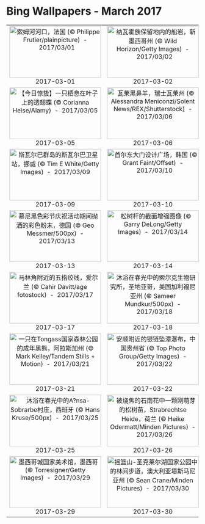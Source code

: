 # Bing Wallpapers - March 2017

| | | | |
|:-------------------------:|:-------------------------:|:-------------------------:|:-------------------------:|
| <a href="https://bing.ee123.net/img/cn/fhd/2017/03/01.jpg" target="_blank"><img src="https://bing.ee123.net/img/cn/fhd/2017/03/01.jpg" width="240" height="135" alt="索姆河河口，法国 (© Philippe Frutier/plainpicture)  -  2017/03/01" title="索姆河河口，法国 (© Philippe Frutier/plainpicture)  -  2017/03/01"></a><br>2017-03-01<br> | <a href="https://bing.ee123.net/img/cn/fhd/2017/03/02.jpg" target="_blank"><img src="https://bing.ee123.net/img/cn/fhd/2017/03/02.jpg" width="240" height="135" alt="纳瓦霍族保留地内的船岩，新墨西哥州 (© Wild Horizon/Getty Images)  -  2017/03/02" title="纳瓦霍族保留地内的船岩，新墨西哥州 (© Wild Horizon/Getty Images)  -  2017/03/02"></a><br>2017-03-02<br> | <a href="https://bing.ee123.net/img/cn/fhd/2017/03/03.jpg" target="_blank"><img src="https://bing.ee123.net/img/cn/fhd/2017/03/03.jpg" width="240" height="135" alt="在南非卡拉哈里沙漠地区的一群雄性跳羚(© Minden Pictures/Masterfile)  -  2017/03/03" title="在南非卡拉哈里沙漠地区的一群雄性跳羚(© Minden Pictures/Masterfile)  -  2017/03/03"></a><br>2017-03-03<br> | <a href="https://bing.ee123.net/img/cn/fhd/2017/03/04.jpg" target="_blank"><img src="https://bing.ee123.net/img/cn/fhd/2017/03/04.jpg" width="240" height="135" alt="新西兰南岛的塔斯曼湖 (© UpdogDesigns/iStock/Getty Images Plus)  -  2017/03/04" title="新西兰南岛的塔斯曼湖 (© UpdogDesigns/iStock/Getty Images Plus)  -  2017/03/04"></a><br>2017-03-04<br> |
| <a href="https://bing.ee123.net/img/cn/fhd/2017/03/05.jpg" target="_blank"><img src="https://bing.ee123.net/img/cn/fhd/2017/03/05.jpg" width="240" height="135" alt="【今日惊蛰】一只栖息在叶子上的透翅蝶 (© Corianna Heise/Alamy)  -  2017/03/05" title="【今日惊蛰】一只栖息在叶子上的透翅蝶 (© Corianna Heise/Alamy)  -  2017/03/05"></a><br>2017-03-05<br> | <a href="https://bing.ee123.net/img/cn/fhd/2017/03/06.jpg" target="_blank"><img src="https://bing.ee123.net/img/cn/fhd/2017/03/06.jpg" width="240" height="135" alt="瓦莱黑鼻羊，瑞士瓦莱州 (© Alessandra Meniconzi/Solent News/REX/Shutterstock)  -  2017/03/06" title="瓦莱黑鼻羊，瑞士瓦莱州 (© Alessandra Meniconzi/Solent News/REX/Shutterstock)  -  2017/03/06"></a><br>2017-03-06<br> | <a href="https://bing.ee123.net/img/cn/fhd/2017/03/07.jpg" target="_blank"><img src="https://bing.ee123.net/img/cn/fhd/2017/03/07.jpg" width="240" height="135" alt="沙漠观景塔，亚利桑那州大峡谷国家公园 (© Babak Tafreshi/National Geographic/Getty Images)  -  2017/03/07" title="沙漠观景塔，亚利桑那州大峡谷国家公园 (© Babak Tafreshi/National Geographic/Getty Images)  -  2017/03/07"></a><br>2017-03-07<br> | <a href="https://bing.ee123.net/img/cn/fhd/2017/03/08.jpg" target="_blank"><img src="https://bing.ee123.net/img/cn/fhd/2017/03/08.jpg" width="240" height="135" alt="奥克兰艺术画廊的妇女参政瓷砖壁画，新西兰北岛 (© Robert Harding/Alamy)  -  2017/03/08" title="奥克兰艺术画廊的妇女参政瓷砖壁画，新西兰北岛 (© Robert Harding/Alamy)  -  2017/03/08"></a><br>2017-03-08<br> |
| <a href="https://bing.ee123.net/img/cn/fhd/2017/03/09.jpg" target="_blank"><img src="https://bing.ee123.net/img/cn/fhd/2017/03/09.jpg" width="240" height="135" alt="斯瓦尔巴群岛的斯瓦尔巴卫星站，挪威 (© Tim E White/Getty Images)  -  2017/03/09" title="斯瓦尔巴群岛的斯瓦尔巴卫星站，挪威 (© Tim E White/Getty Images)  -  2017/03/09"></a><br>2017-03-09<br> | <a href="https://bing.ee123.net/img/cn/fhd/2017/03/10.jpg" target="_blank"><img src="https://bing.ee123.net/img/cn/fhd/2017/03/10.jpg" width="240" height="135" alt="首尔东大门设计广场，韩国 (© Grant Faint/Offset)  -  2017/03/10" title="首尔东大门设计广场，韩国 (© Grant Faint/Offset)  -  2017/03/10"></a><br>2017-03-10<br> | <a href="https://bing.ee123.net/img/cn/fhd/2017/03/11.jpg" target="_blank"><img src="https://bing.ee123.net/img/cn/fhd/2017/03/11.jpg" width="240" height="135" alt="阿肯色州的温泉洞穴 (© Garret Suhrie/Tandem Stills + Motion)  -  2017/03/11" title="阿肯色州的温泉洞穴 (© Garret Suhrie/Tandem Stills + Motion)  -  2017/03/11"></a><br>2017-03-11<br> | <a href="https://bing.ee123.net/img/cn/fhd/2017/03/12.jpg" target="_blank"><img src="https://bing.ee123.net/img/cn/fhd/2017/03/12.jpg" width="240" height="135" alt="一只在圣克里斯托巴尔岛潜水的蓝脚鲣鸟，厄瓜多尔 (© Tui De Roy/Minden Pictures)  -  2017/03/12" title="一只在圣克里斯托巴尔岛潜水的蓝脚鲣鸟，厄瓜多尔 (© Tui De Roy/Minden Pictures)  -  2017/03/12"></a><br>2017-03-12<br> |
| <a href="https://bing.ee123.net/img/cn/fhd/2017/03/13.jpg" target="_blank"><img src="https://bing.ee123.net/img/cn/fhd/2017/03/13.jpg" width="240" height="135" alt="慕尼黑色彩节庆祝活动期间抛洒的彩色粉末，德国 (© Geo Messmer/500px)  -  2017/03/13" title="慕尼黑色彩节庆祝活动期间抛洒的彩色粉末，德国 (© Geo Messmer/500px)  -  2017/03/13"></a><br>2017-03-13<br> | <a href="https://bing.ee123.net/img/cn/fhd/2017/03/14.jpg" target="_blank"><img src="https://bing.ee123.net/img/cn/fhd/2017/03/14.jpg" width="240" height="135" alt="松树杆的截面增强图像 (© Garry DeLong/Getty Images)  -  2017/03/14" title="松树杆的截面增强图像 (© Garry DeLong/Getty Images)  -  2017/03/14"></a><br>2017-03-14<br> | <a href="https://bing.ee123.net/img/cn/fhd/2017/03/15.jpg" target="_blank"><img src="https://bing.ee123.net/img/cn/fhd/2017/03/15.jpg" width="240" height="135" alt="旧金山的兰兹角，加利福尼亚州 (© Toby Harriman/Nimia)  -  2017/03/15" title="旧金山的兰兹角，加利福尼亚州 (© Toby Harriman/Nimia)  -  2017/03/15"></a><br>2017-03-15<br> | <a href="https://bing.ee123.net/img/cn/fhd/2017/03/16.jpg" target="_blank"><img src="https://bing.ee123.net/img/cn/fhd/2017/03/16.jpg" width="240" height="135" alt="穆萨岛Mousa Broch的内部，苏格兰  (© National Geographic Creative/Alamy)  -  2017/03/16" title="穆萨岛Mousa Broch的内部，苏格兰  (© National Geographic Creative/Alamy)  -  2017/03/16"></a><br>2017-03-16<br> |
| <a href="https://bing.ee123.net/img/cn/fhd/2017/03/17.jpg" target="_blank"><img src="https://bing.ee123.net/img/cn/fhd/2017/03/17.jpg" width="240" height="135" alt="马林角附近的五指绞线，爱尔兰 (© Cahir Davitt/age fotostock)  -  2017/03/17" title="马林角附近的五指绞线，爱尔兰 (© Cahir Davitt/age fotostock)  -  2017/03/17"></a><br>2017-03-17<br> | <a href="https://bing.ee123.net/img/cn/fhd/2017/03/18.jpg" target="_blank"><img src="https://bing.ee123.net/img/cn/fhd/2017/03/18.jpg" width="240" height="135" alt="沐浴在春光中的索尔克生物研究所，圣地亚哥，美国加利福尼亚州 (© Sameer Mundkur/500px)  -  2017/03/18" title="沐浴在春光中的索尔克生物研究所，圣地亚哥，美国加利福尼亚州 (© Sameer Mundkur/500px)  -  2017/03/18"></a><br>2017-03-18<br> | <a href="https://bing.ee123.net/img/cn/fhd/2017/03/19.jpg" target="_blank"><img src="https://bing.ee123.net/img/cn/fhd/2017/03/19.jpg" width="240" height="135" alt="马他奴思卡冰川里的冰隧道，阿拉斯加州 (© Lynn Wegener/Offset)  -  2017/03/19" title="马他奴思卡冰川里的冰隧道，阿拉斯加州 (© Lynn Wegener/Offset)  -  2017/03/19"></a><br>2017-03-19<br> | <a href="https://bing.ee123.net/img/cn/fhd/2017/03/20.jpg" target="_blank"><img src="https://bing.ee123.net/img/cn/fhd/2017/03/20.jpg" width="240" height="135" alt="一只在樱花树上嬉戏的绿绣眼(© Reece Cheng/500px)  -  2017/03/20" title="一只在樱花树上嬉戏的绿绣眼(© Reece Cheng/500px)  -  2017/03/20"></a><br>2017-03-20<br> |
| <a href="https://bing.ee123.net/img/cn/fhd/2017/03/21.jpg" target="_blank"><img src="https://bing.ee123.net/img/cn/fhd/2017/03/21.jpg" width="240" height="135" alt="一只在Tongass国家森林公园的成年黑熊，阿拉斯加州 (© Mark Kelley/Tandem Stills + Motion)  -  2017/03/21" title="一只在Tongass国家森林公园的成年黑熊，阿拉斯加州 (© Mark Kelley/Tandem Stills + Motion)  -  2017/03/21"></a><br>2017-03-21<br> | <a href="https://bing.ee123.net/img/cn/fhd/2017/03/22.jpg" target="_blank"><img src="https://bing.ee123.net/img/cn/fhd/2017/03/22.jpg" width="240" height="135" alt="安顺附近的银链坠潭瀑布，中国贵州省 (© Top Photo Group/Getty Images)  -  2017/03/22" title="安顺附近的银链坠潭瀑布，中国贵州省 (© Top Photo Group/Getty Images)  -  2017/03/22"></a><br>2017-03-22<br> | <a href="https://bing.ee123.net/img/cn/fhd/2017/03/23.jpg" target="_blank"><img src="https://bing.ee123.net/img/cn/fhd/2017/03/23.jpg" width="240" height="135" alt="拉马尔附近的风暴，美国科罗拉多州 (© john finney photography/Getty Images)  -  2017/03/23" title="拉马尔附近的风暴，美国科罗拉多州 (© john finney photography/Getty Images)  -  2017/03/23"></a><br>2017-03-23<br> | <a href="https://bing.ee123.net/img/cn/fhd/2017/03/24.jpg" target="_blank"><img src="https://bing.ee123.net/img/cn/fhd/2017/03/24.jpg" width="240" height="135" alt="猪湾海滩和两兄弟岩层，费尔南多-迪诺罗尼亚，巴西 (© Alex Saberi/Getty Images)  -  2017/03/24" title="猪湾海滩和两兄弟岩层，费尔南多-迪诺罗尼亚，巴西 (© Alex Saberi/Getty Images)  -  2017/03/24"></a><br>2017-03-24<br> |
| <a href="https://bing.ee123.net/img/cn/fhd/2017/03/25.jpg" target="_blank"><img src="https://bing.ee123.net/img/cn/fhd/2017/03/25.jpg" width="240" height="135" alt="沐浴在春光中的A?nsa-Sobrarbe村庄，西班牙 (© Hans Kruse/500px)  -  2017/03/25" title="沐浴在春光中的A?nsa-Sobrarbe村庄，西班牙 (© Hans Kruse/500px)  -  2017/03/25"></a><br>2017-03-25<br> | <a href="https://bing.ee123.net/img/cn/fhd/2017/03/26.jpg" target="_blank"><img src="https://bing.ee123.net/img/cn/fhd/2017/03/26.jpg" width="240" height="135" alt="被烧焦的石南花中一颗刚萌芽的松树苗，Strabrechtse Heide，荷兰 (© Heike Odermatt/Minden Pictures)  -  2017/03/26" title="被烧焦的石南花中一颗刚萌芽的松树苗，Strabrechtse Heide，荷兰 (© Heike Odermatt/Minden Pictures)  -  2017/03/26"></a><br>2017-03-26<br> | <a href="https://bing.ee123.net/img/cn/fhd/2017/03/27.jpg" target="_blank"><img src="https://bing.ee123.net/img/cn/fhd/2017/03/27.jpg" width="240" height="135" alt="惠拉维德利温泉，Kj?lur 高原，冰岛 (© Mliberra/Getty Images)  -  2017/03/27" title="惠拉维德利温泉，Kj?lur 高原，冰岛 (© Mliberra/Getty Images)  -  2017/03/27"></a><br>2017-03-27<br> | <a href="https://bing.ee123.net/img/cn/fhd/2017/03/28.jpg" target="_blank"><img src="https://bing.ee123.net/img/cn/fhd/2017/03/28.jpg" width="240" height="135" alt="一只常见的雄性朱雀 (© Arterra Picture Library/Alamy)  -  2017/03/28" title="一只常见的雄性朱雀 (© Arterra Picture Library/Alamy)  -  2017/03/28"></a><br>2017-03-28<br> |
| <a href="https://bing.ee123.net/img/cn/fhd/2017/03/29.jpg" target="_blank"><img src="https://bing.ee123.net/img/cn/fhd/2017/03/29.jpg" width="240" height="135" alt="墨西哥城国家美术馆，墨西哥 (© Torresigner/Getty Images)  -  2017/03/29" title="墨西哥城国家美术馆，墨西哥 (© Torresigner/Getty Images)  -  2017/03/29"></a><br>2017-03-29<br> | <a href="https://bing.ee123.net/img/cn/fhd/2017/03/30.jpg" target="_blank"><img src="https://bing.ee123.net/img/cn/fhd/2017/03/30.jpg" width="240" height="135" alt="摇篮山-圣克莱尔湖国家公园中的林间步道，澳大利亚塔斯马尼亚州 (© Sean Crane/Minden Pictures)  -  2017/03/30" title="摇篮山-圣克莱尔湖国家公园中的林间步道，澳大利亚塔斯马尼亚州 (© Sean Crane/Minden Pictures)  -  2017/03/30"></a><br>2017-03-30<br> | <a href="https://bing.ee123.net/img/cn/fhd/2017/03/31.jpg" target="_blank"><img src="https://bing.ee123.net/img/cn/fhd/2017/03/31.jpg" width="240" height="135" alt="犹他州大盐湖中的“螺旋码头”(© Cameron Davidson/Gallery Stock)  -  2017/03/31" title="犹他州大盐湖中的“螺旋码头”(© Cameron Davidson/Gallery Stock)  -  2017/03/31"></a><br>2017-03-31<br> |  |
